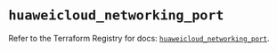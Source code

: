 # `huaweicloud_networking_port`

Refer to the Terraform Registry for docs: [`huaweicloud_networking_port`](https://registry.terraform.io/providers/huaweicloud/huaweicloud/1.71.1/docs/resources/networking_port).

